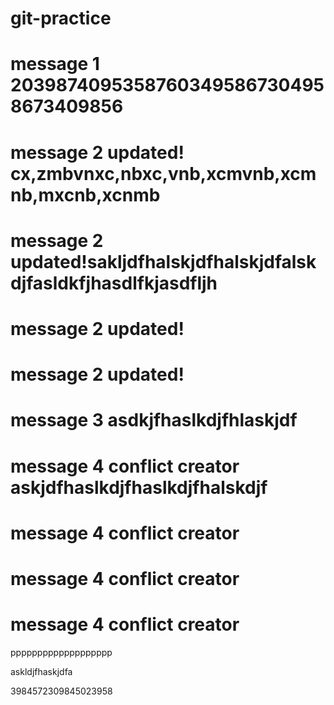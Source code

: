 # git-practice

# message 1 20398740953587603495867304958673409856

# message 2 updated! cx,zmbvnxc,nbxc,vnb,xcmvnb,xcmnb,mxcnb,xcnmb

# message 2 updated!sakljdfhalskjdfhalskjdfalskdjfasldkfjhasdlfkjasdfljh

# message 2 updated!

# message 2 updated!

# message 3 asdkjfhaslkdjfhlaskjdf

# message 4 conflict creator askjdfhaslkdjfhaslkdjfhalskdjf

# message 4 conflict creator

# message 4 conflict creator

# message 4 conflict creator

ppppppppppppppppppp

askldjfhaskjdfa

3984572309845023958
